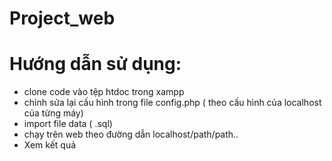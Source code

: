 # Project_web
# Hướng dẫn sử dụng:
   + clone code vào tệp htdoc trong xampp
   + chỉnh sửa lại cấu hình trong file config.php ( theo cấu hình của localhost của từng máy)
   + import file data ( .sql)
   + chạy trên web theo đường dẫn localhost/path/path..
   + Xem kết quả
